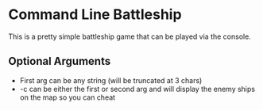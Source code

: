 # Command Line Battleship
This is a pretty simple battleship game that can be played via the console.
## Optional Arguments
- First arg can be any string (will be truncated at 3 chars)
- -c can be either the first or second arg and will display the enemy ships on the map so you can cheat

